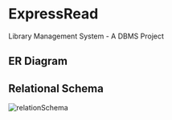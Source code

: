 # ExpressRead

Library Management System - A DBMS Project

## ER Diagram

## Relational Schema

![relationSchema](https://user-images.githubusercontent.com/62871606/159132585-a4bf1919-8f13-447d-9255-1349b6ecd13c.png)
